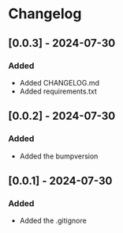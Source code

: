 # Changelog

## [0.0.3] - 2024-07-30
### Added
- Added CHANGELOG.md
- Added requirements.txt

## [0.0.2] - 2024-07-30
### Added
- Added the bumpversion

## [0.0.1] - 2024-07-30
### Added
- Added the .gitignore